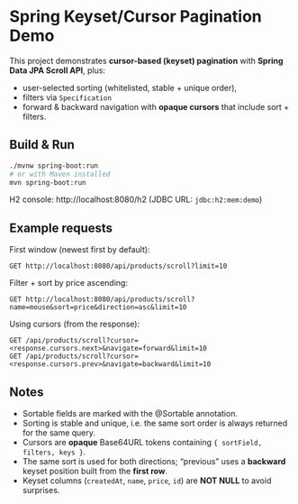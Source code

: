# Spring Keyset/Cursor Pagination Demo

This project demonstrates **cursor-based (keyset) pagination** with **Spring Data JPA Scroll API**, plus:
- user-selected sorting (whitelisted, stable + unique order),
- filters via `Specification`
- forward & backward navigation with **opaque cursors** that include sort + filters.

## Build & Run

```bash
./mvnw spring-boot:run
# or with Maven installed
mvn spring-boot:run
```

H2 console: http://localhost:8080/h2  (JDBC URL: `jdbc:h2:mem:demo`)

## Example requests

First window (newest first by default):

```
GET http://localhost:8080/api/products/scroll?limit=10
```

Filter + sort by price ascending:

```
GET http://localhost:8080/api/products/scroll?name=mouse&sort=price&direction=asc&limit=10
```

Using cursors (from the response):

```
GET /api/products/scroll?cursor=<response.cursors.next>&navigate=forward&limit=10
GET /api/products/scroll?cursor=<response.cursors.prev>&navigate=backward&limit=10
```

## Notes

- Sortable fields are marked with the @Sortable annotation.
- Sorting is stable and unique, i.e. the same sort order is always returned for the same query.
- Cursors are **opaque** Base64URL tokens containing `{ sortField, filters, keys }`.
- The same sort is used for both directions; “previous” uses a **backward** keyset position built from the **first row**.
- Keyset columns (`createdAt`, `name`, `price`, `id`) are **NOT NULL** to avoid surprises.
